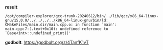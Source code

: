 **result**:
```
/opt/compiler-explorer/gcc-trunk-20240612/bin/../lib/gcc/x86_64-linux-gnu/15.0.0/../../../../x86_64-linux-gnu/bin/ld: CMakeFiles/main.dir/main.cpp.o: in function `main':
main.cpp:7:(.text+0x10): undefined reference to `Base<int>::undefined_print()'
```
**godbolt**: https://godbolt.org/z/4TanfK1vT